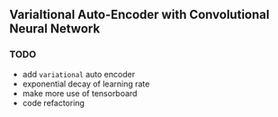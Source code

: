 ## Varialtional Auto-Encoder with Convolutional Neural Network


### TODO

- add `variational` auto encoder
- exponential decay of learning rate
- make more use of tensorboard
- code refactoring
